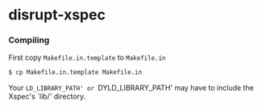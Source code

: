 # disrupt-xspec

### Compiling ###

First copy `Makefile.in.template` to `Makefile.in`

```bash
$ cp Makefile.in.template Makefile.in
```

Your `LD_LIBRARY_PATH' or `DYLD_LIBRARY_PATH' may have to include the Xspec's `lib/' directory.
